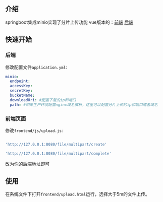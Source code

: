 
## 介绍
springboot集成minio实现了分片上传功能
vue版本的：[前端](https://github.com/WinterChenS/airportal-frontend) [后端](https://github.com/WinterChenS/airportal)

## 快速开始

### 后端

修改配置文件`application.yml`:
```yaml
minio:
  endpoint: 
  accessKey: 
  secretKey: 
  bucketName: 
  downloadUri: #配置下载的ip和端口
  path: #如果生产环境配置nginx域名解析，这里可以配置分片上传的ip和端口或者域名
```

### 前端页面

修改`frontend/js/upload.js`:
```javascript

'http://127.0.0.1:8080/file/multipart/create'

'http://127.0.0.1:8080/file/multipart/complete'

```
改为你的后端地址即可

## 使用
在系统文件下打开`frontend/upload.html`运行，选择大于5m的文件上传。
